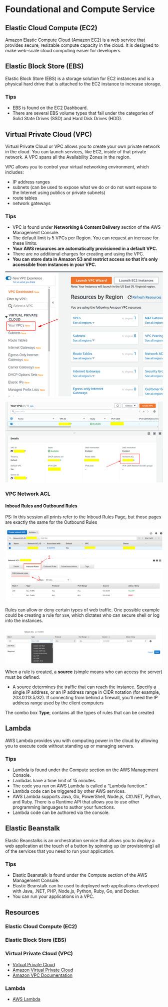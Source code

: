 # Foundational and Compute Service
## Elastic Cloud Compute (EC2)
Amazon Elastic Compute Cloud (Amazon EC2) is a web service that provides secure, resizable compute capacity in the cloud. It is designed to make web-scale cloud computing easier for developers. 

## Elastic Block Store (EBS)
Elastic Block Store (EBS) is a storage solution for EC2 instances and is a physical hard drive that is attached to the EC2 instance to increase storage.

### Tips
-   EBS is found on the EC2 Dashboard.
-   There are several EBS volume types that fall under the categories of Solid State Drives (SSD) and Hard Disk Drives (HDD).

## Virtual Private Cloud (VPC)
Virtual Private Cloud or VPC allows you to create your own private network in the cloud. You can launch services, like EC2, inside of that private network. A VPC spans all the Availability Zones in the region.

VPC allows you to control your virtual networking environment, which includes:
-   IP address ranges
-   subnets (can be used to expose what we do or do not want expose to the Internet using publics or private subnets)
-   route tables
-   network gateways

### Tips

-   VPC is found under **Networking & Content Delivery** section of the AWS Management Console.
-   The default limit is 5 VPCs per Region. You can request an increase for these limits.
-   **Your AWS resources are automatically provisioned in a default VPC.**
-   There are no additional charges for creating and using the VPC.
-   **You can store data in Amazon S3 and restrict access so that it’s only accessible from instances in your VPC.**

![vpc-dash-access-personal-vpc.png](resources/vpc-dash-access-personal-vpc.png)

![vpc-access-network-acl.png](resources/vpc-access-network-acl.png)

### VPC Network ACL 
#### Inboud Rules and Outbound Rules
PS: In this session all prints refer to the Inboud Rules Page, but those pages are exactly the same for the Outbound Rules

![vpc-network-acl-inbound-rules.png](resources/vpc-network-acl-inbound-rules.png)

Rules can allow or deny certain types of web traffic. One possible example could be creating a rule for `SSH`, which dictates who can secure shell or log into the instances.

![vpc-network-acl-inbound-rules-editing.png](resources/vpc-network-acl-inbound-rules-editing.png)

When a rule is created, a **source** (simple means who can access the server) must be defined. 

- A source determines the traffic that can reach the instance. Specify a single IP address, or an IP address range in CIDR notation (for example, 203.0.113.5/32). If connecting from behind a firewall, you'll need the IP address range used by the client computers

The combo box **Type**, contains all the types of rules that can be created 

## Lambda
AWS Lambda provides you with computing power in the cloud by allowing you to execute code without standing up or managing servers.

### Tips
-   Lambda is found under the Compute section on the AWS Management Console.
-   Lambdas have a time limit of 15 minutes.
-   The code you run on AWS Lambda is called a “Lambda function.”
-   Lambda code can be triggered by other AWS services.
-   AWS Lambda supports Java, Go, PowerShell, Node.js, C#/.NET, Python, and Ruby. There is a Runtime API that allows you to use other programming languages to author your functions.
-   Lambda code can be authored via the console.

## Elastic Beanstalk
Elastic Beanstalks is an orchestration service that allows you to deploy a web application at the touch of a button by spinning up (or provisioning) all of the services that you need to run your application.

### Tips
-   Elastic Beanstalk is found under the Compute section of the AWS Management Console.
-   Elastic Beanstalk can be used to deployed web applications developed with Java, .NET, PHP, Node.js, Python, Ruby, Go, and Docker.
-   You can run your applications in a VPC.

## Resources
### Elastic Cloud Compute (EC2)

### Elastic Block Store (EBS)

### Virtual Private Cloud (VPC)
-   [Virtual Private Cloud](https://en.wikipedia.org/wiki/Virtual_private_cloud)
-   [Amazon Virtual Private Cloud](https://aws.amazon.com/vpc/)
-   [Amazon VPC Documentation](https://docs.aws.amazon.com/vpc/latest/userguide/what-is-amazon-vpc.html)

### Lambda
-  [AWS Lambda](https://aws.amazon.com/lambda/)